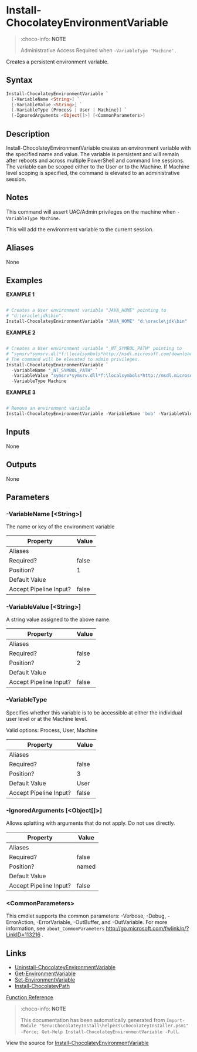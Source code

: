 ﻿---
Order: 190
xref: install-chocolateyenvironmentvariable
Title: Install-ChocolateyEnvironmentVariable
Description: Information on Install-ChocolateyEnvironmentVariable function
RedirectFrom:
  - docs/helpers-install-chocolatey-environment-variable
  - docs/helpersinstallchocolateyenvironmentvariable
---

# Install-ChocolateyEnvironmentVariable

<!-- This documentation is automatically generated from https://github.com/chocolatey/choco/blob/master/src/chocolatey.resources/helpers/functions/Install-ChocolateyEnvironmentVariable.ps1 using https://github.com/chocolatey/choco/blob/master/GenerateDocs.ps1. Contributions are welcome at the original location(s). -->

> :choco-info: **NOTE**
>
> Administrative Access Required when `-VariableType 'Machine'.`

Creates a persistent environment variable.

## Syntax

~~~powershell
Install-ChocolateyEnvironmentVariable `
  [-VariableName <String>] `
  [-VariableValue <String>] `
  [-VariableType {Process | User | Machine}] `
  [-IgnoredArguments <Object[]>] [<CommonParameters>]
~~~

## Description

Install-ChocolateyEnvironmentVariable creates an environment variable
with the specified name and value. The variable is persistent and
will remain after reboots and across multiple PowerShell and command
line sessions. The variable can be scoped either to the User or to
the Machine. If Machine level scoping is specified, the command is
elevated to an administrative session.

## Notes

This command will assert UAC/Admin privileges on the machine when
`-VariableType Machine`.

This will add the environment variable to the current session.

## Aliases

None

## Examples

 **EXAMPLE 1**

~~~powershell

# Creates a User environment variable "JAVA_HOME" pointing to
# "d:\oracle\jdk\bin".
Install-ChocolateyEnvironmentVariable "JAVA_HOME" "d:\oracle\jdk\bin"
~~~

**EXAMPLE 2**

~~~powershell

# Creates a User environment variable "_NT_SYMBOL_PATH" pointing to
# "symsrv*symsrv.dll*f:\localsymbols*http://msdl.microsoft.com/download/symbols".
# The command will be elevated to admin privileges.
Install-ChocolateyEnvironmentVariable `
  -VariableName "_NT_SYMBOL_PATH" `
  -VariableValue "symsrv*symsrv.dll*f:\localsymbols*http://msdl.microsoft.com/download/symbols" `
  -VariableType Machine
~~~

**EXAMPLE 3**

~~~powershell

# Remove an environment variable
Install-ChocolateyEnvironmentVariable -VariableName 'bob' -VariableValue $null
~~~ 

## Inputs

None

## Outputs

None

## Parameters

###  -VariableName [&lt;String&gt;]
The name or key of the environment variable

Property               | Value
---------------------- | -----
Aliases                | 
Required?              | false
Position?              | 1
Default Value          | 
Accept Pipeline Input? | false
 
###  -VariableValue [&lt;String&gt;]
A string value assigned to the above name.

Property               | Value
---------------------- | -----
Aliases                | 
Required?              | false
Position?              | 2
Default Value          | 
Accept Pipeline Input? | false
 
###  -VariableType
Specifies whether this variable is to be accessible at either the
individual user level or at the Machine level.


Valid options: Process, User, Machine

Property               | Value
---------------------- | -----
Aliases                | 
Required?              | false
Position?              | 3
Default Value          | User
Accept Pipeline Input? | false
 
###  -IgnoredArguments [&lt;Object[]&gt;]
Allows splatting with arguments that do not apply. Do not use directly.

Property               | Value
---------------------- | -----
Aliases                | 
Required?              | false
Position?              | named
Default Value          | 
Accept Pipeline Input? | false
 
### &lt;CommonParameters&gt;

This cmdlet supports the common parameters: -Verbose, -Debug, -ErrorAction, -ErrorVariable, -OutBuffer, and -OutVariable. For more information, see `about_CommonParameters` http://go.microsoft.com/fwlink/p/?LinkID=113216 .


## Links

 * [Uninstall-ChocolateyEnvironmentVariable](xref:uninstall-chocolateyenvironmentvariable)
 * [Get-EnvironmentVariable](xref:get-environmentvariable)
 * [Set-EnvironmentVariable](xref:set-environmentvariable)
 * [Install-ChocolateyPath](xref:install-chocolateypath)


[Function Reference](xref:powershell-reference)

> :choco-info: **NOTE**
>
> This documentation has been automatically generated from `Import-Module "$env:ChocolateyInstall\helpers\chocolateyInstaller.psm1" -Force; Get-Help Install-ChocolateyEnvironmentVariable -Full`.

View the source for [Install-ChocolateyEnvironmentVariable](https://github.com/chocolatey/choco/blob/master/src/chocolatey.resources/helpers/functions/Install-ChocolateyEnvironmentVariable.ps1)
